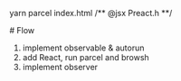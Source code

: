 yarn parcel index.html
/** @jsx Preact.h **/

# Flow

1. implement observable & autorun
2. add React, run parcel and browsh
3. implement observer
